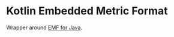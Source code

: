 # Kotlin Embedded Metric Format

Wrapper around [EMF for Java](https://github.com/awslabs/aws-embedded-metrics-java).
